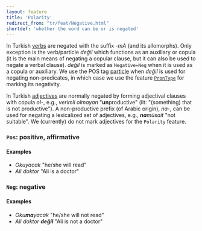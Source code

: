 ```yaml
---
layout: feature
title: 'Polarity'
redirect_from: "tr/feat/Negative.html"
shortdef: 'whether the word can be or is negated'
---
```


In Turkish [verbs](tr-pos/VERB) are negated with the suffix _-mA_ (and its allomorphs).
Only exception is the verb/particle _değil_ which functions as an auxiliary or copula
(it is the main means of negating a copular clause, but it can also be used to negate a verbal clause).
_değil_ is marked as `Negative=Neg` when it is used as a copula or auxiliary.
We use the POS tag [particle](tr-pos/PART) when _değil_ is used for negating non-predicates,
in which case we use the feature [`PronType`](PronType) for marking its negativity. 


In Turkish [adjectives](tr-pos/ADJ) are normally negated by forming adjectival
clauses with copula _ol-_, e.g., _verimli olmayan_ "<b>un</b>productive"
(lit: "(something) that is not productive").
A non-productive prefix (of Arabic origin), _na-_, can be used for negating a lexicalized set of adjectives, e.g., _<b>na</b>müsait_ "not suitable".
We (currently) do not mark adjectives for the `Polarity` feature.

### `Pos`: positive, affirmative

#### Examples

- _Okuyacak_ "he/she will read"
- _Ali doktor_ "Ali is a doctor"

### `Neg`: negative

#### Examples

- _Oku<b>ma</b>yacak_ "he/she will not read"
- _Ali doktor <b>değil</b>_ "Ali is not a doctor"

<!-- Interlanguage links updated Čt lis 12 09:43:05 CET 2020 -->
